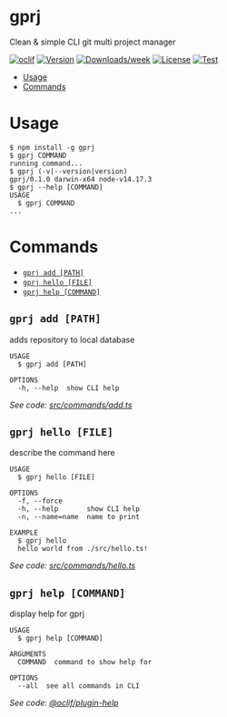 gprj
====

Clean &amp; simple CLI git multi project manager

[![oclif](https://img.shields.io/badge/cli-oclif-brightgreen.svg)](https://oclif.io)
[![Version](https://img.shields.io/npm/v/gprj.svg)](https://npmjs.org/package/gprj)
[![Downloads/week](https://img.shields.io/npm/dw/gprj.svg)](https://npmjs.org/package/gprj)
[![License](https://img.shields.io/npm/l/gprj.svg)](https://github.com/dolfbarr/gprj/blob/master/package.json)
[![Test](https://github.com/dolfbarr/gprj/actions/workflows/push.yaml/badge.svg?branch=main&event=push)](https://github.com/dolfbarr/gprj/actions/workflows/push.yaml)

<!-- toc -->
* [Usage](#usage)
* [Commands](#commands)
<!-- tocstop -->
# Usage
<!-- usage -->
```sh-session
$ npm install -g gprj
$ gprj COMMAND
running command...
$ gprj (-v|--version|version)
gprj/0.1.0 darwin-x64 node-v14.17.3
$ gprj --help [COMMAND]
USAGE
  $ gprj COMMAND
...
```
<!-- usagestop -->
# Commands
<!-- commands -->
* [`gprj add [PATH]`](#gprj-add-path)
* [`gprj hello [FILE]`](#gprj-hello-file)
* [`gprj help [COMMAND]`](#gprj-help-command)

## `gprj add [PATH]`

adds repository to local database

```
USAGE
  $ gprj add [PATH]

OPTIONS
  -h, --help  show CLI help
```

_See code: [src/commands/add.ts](https://github.com/dolfbarr/gprj/blob/v0.1.0/src/commands/add.ts)_

## `gprj hello [FILE]`

describe the command here

```
USAGE
  $ gprj hello [FILE]

OPTIONS
  -f, --force
  -h, --help       show CLI help
  -n, --name=name  name to print

EXAMPLE
  $ gprj hello
  hello world from ./src/hello.ts!
```

_See code: [src/commands/hello.ts](https://github.com/dolfbarr/gprj/blob/v0.1.0/src/commands/hello.ts)_

## `gprj help [COMMAND]`

display help for gprj

```
USAGE
  $ gprj help [COMMAND]

ARGUMENTS
  COMMAND  command to show help for

OPTIONS
  --all  see all commands in CLI
```

_See code: [@oclif/plugin-help](https://github.com/oclif/plugin-help/blob/v3.2.2/src/commands/help.ts)_
<!-- commandsstop -->
